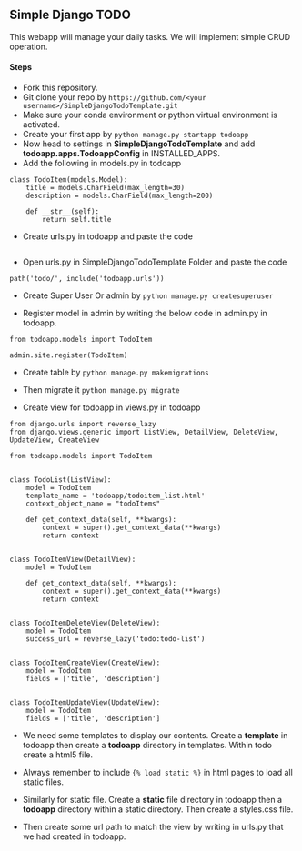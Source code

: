 ## Simple Django TODO
This webapp will manage your daily tasks.
We will implement simple CRUD operation.

#### Steps
* Fork this repository.
* Git clone your repo by `https://github.com/<your username>/SimpleDjangoTodoTemplate.git`
* Make sure your conda environment or python virtual environment is activated.
* Create your first app by `python manage.py startapp todoapp`
* Now head to settings in **SimpleDjangoTodoTemplate** and add **todoapp.apps.TodoappConfig** in INSTALLED_APPS.
* Add the following in models.py in todoapp
```
class TodoItem(models.Model):
    title = models.CharField(max_length=30)
    description = models.CharField(max_length=200)

    def __str__(self):
        return self.title
```
* Create urls.py in todoapp and paste the code
```

```
* Open urls.py in SimpleDjangoTodoTemplate Folder and paste the code
```
path('todo/', include('todoapp.urls'))
```
* Create Super User Or admin by `python manage.py createsuperuser`

* Register model in admin by writing the below code in admin.py in todoapp.
```
from todoapp.models import TodoItem

admin.site.register(TodoItem)
```
* Create table by `python manage.py makemigrations`

* Then migrate it `python manage.py migrate`
* Create view for todoapp in views.py in todoapp
```
from django.urls import reverse_lazy
from django.views.generic import ListView, DetailView, DeleteView, UpdateView, CreateView

from todoapp.models import TodoItem


class TodoList(ListView):
    model = TodoItem
    template_name = 'todoapp/todoitem_list.html'
    context_object_name = "todoItems"

    def get_context_data(self, **kwargs):
        context = super().get_context_data(**kwargs)
        return context


class TodoItemView(DetailView):
    model = TodoItem

    def get_context_data(self, **kwargs):
        context = super().get_context_data(**kwargs)
        return context


class TodoItemDeleteView(DeleteView):
    model = TodoItem
    success_url = reverse_lazy('todo:todo-list')


class TodoItemCreateView(CreateView):
    model = TodoItem
    fields = ['title', 'description']


class TodoItemUpdateView(UpdateView):
    model = TodoItem
    fields = ['title', 'description']
```
* We need some templates to display our contents. Create a **template** in todoapp then create a **todoapp** directory in templates. Within todo create a html5 file.

* Always remember to include `{% load static %}` in html pages to load all static files.

* Similarly for static file. Create a **static** file directory in todoapp then a **todoapp** directory within a static directory. Then create a styles.css file.

* Then create some url path to match the view by writing in urls.py that we had created in todoapp.


